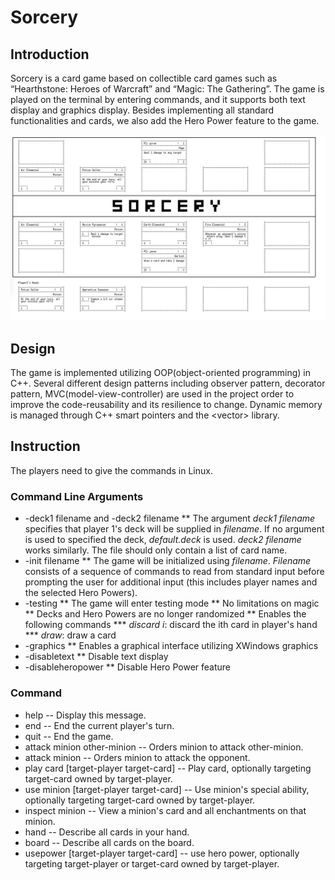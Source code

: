 # Sorcery
## Introduction
Sorcery is a card game based on collectible card games such as “Hearthstone: Heroes of Warcraft” and “Magic: The Gathering”. The game is played on the terminal by entering commands, and it supports both text display and graphics display. Besides implementing all standard functionalities and cards, we also add the Hero Power feature to the game.

![Interface](interface.png)

## Design
The game is implemented utilizing OOP(object-oriented programming) in C++. Several different design patterns including observer pattern, decorator pattern, MVC(model-view-controller) are used in the project order to improve the code-reusability and its resilience to change. Dynamic memory is managed through C++ smart pointers and the \<vector\> library.

## Instruction
The players need to give the commands in Linux. 
### Command Line Arguments
* -deck1 filename and -deck2 filename
** The argument _deck1 filename_ specifies that player 1's deck will be supplied in _filename_. If no argument is used to specified the deck, _default.deck_ is used. _deck2 filename_ works similarly. The file should only contain a list of card name.
* -init filename
** The game will be initialized using _filename_. _Filename_ consists of a sequence of commands to read from standard input before prompting the user for additional input (this includes player names and the selected Hero Powers).
* -testing
** The game will enter testing mode
** No limitations on magic
** Decks and Hero Powers are no longer randomized 
** Enables the following commands
  *** _discard i_: discard the ith card in player's hand
  *** _draw_: draw a card
* -graphics
** Enables a graphical interface utilizing XWindows graphics
* -disabletext
** Disable text display
* -disableheropower
** Disable Hero Power feature
### Command
* help -- Display this message.
* end  -- End the current player's turn.
* quit -- End the game.
* attack minion other-minion -- Orders minion to attack other-minion.
* attack minion -- Orders minion to attack the opponent.
* play card \[target-player target-card] -- Play card, optionally targeting target-card owned by target-player.
* use minion \[target-player target-card] -- Use minion's special ability, optionally targeting target-card owned by target-player.
* inspect minion -- View a minion's card and all enchantments on that minion.
* hand -- Describe all cards in your hand.
* board -- Describe all cards on the board.
* usepower \[target-player target-card] -- use hero power, optionally targeting target-player or target-card owned by target-player.
